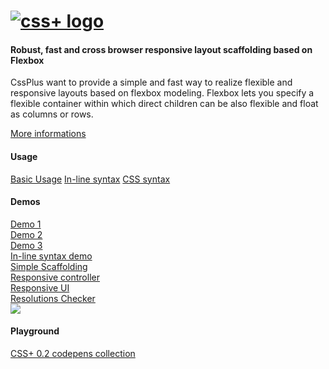 <h1>
<a href="http://hictech.github.io/cssPlusWebsite/"><img alt="css+ logo" src="http://hictech.github.io/cssPlusWebsite/img/cssPlusLogo.png" title="css+"/></a>
</h1>

<h4>Robust, fast and cross browser responsive layout scaffolding based on Flexbox</h4>


CssPlus want to provide a simple and fast way to realize flexible and responsive layouts based on flexbox modeling. Flexbox lets you specify a flexible container within which direct children can be also flexible and float as columns or rows.

<a href="http://www.css.plus">More informations</a>


<h4>Usage</h4>
<a href="http://hictech.github.io/cssPlusWebsite/basicUsage.html">Basic Usage</a>
<a href="http://hictech.github.io/cssPlusWebsite/alignments.html">In-line syntax</a>
<a href="http://hictech.github.io/cssPlusWebsite/alignments_css.html">CSS syntax</a>

<h4>Demos</h4>
<a href="http://hictech.github.io/cssPlusWebsite/demo.html">Demo 1</a><br>
<a href="http://hictech.github.io/cssPlusWebsite/demo2.html">Demo 2</a><br>
<a href="http://hictech.github.io/cssPlusWebsite/demo3.html">Demo 3</a><br>
<a href="http://hictech.github.io/cssPlusWebsite/inLineDemo.html">In-line syntax demo</a><br>
<a href="http://hictech.github.io/cssPlusWebsite/simpleScaffolding.html">Simple Scaffolding</a><br>
<a href="http://hictech.github.io/cssPlusWebsite/devicesResponsiveController.html">Responsive controller</a><br>
<a href="http://hictech.github.io/cssPlusWebsite/devicesResponsiveDemo.html">Responsive UI</a><br>
<a href="http://hictech.github.io/cssPlusWebsite/resolutionChecker.html">Resolutions Checker</a><br>
<img src="http://localhost:8888/cssPlusWebsite/img/qrcode.png">






<h4>Playground</h4>
<a href="http://codepen.io/collection/APYVvy/">CSS+ 0.2 codepens collection</a>

